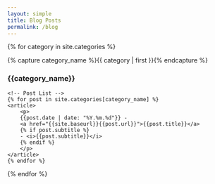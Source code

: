 ```yaml
---
layout: simple
title: Blog Posts
permalink: /blog
---
```


{% for category in site.categories %}
<!-- Category Div -->
<div class="div-border-acc1 text-main">
    <!-- Header -->
    {% capture category_name %}{{ category | first }}{% endcapture %}
    <h3 class="text-header3 color-acc1">{{category_name}}</h3>
    
    <!-- Post List -->
    {% for post in site.categories[category_name] %}
    <article>
        <p>
        {{post.date | date: "%Y.%m.%d"}} -
        <a href="{{site.baseurl}}{{post.url}}">{{post.title}}</a>
        {% if post.subtitle %}
        - <i>{{post.subtitle}}</i>
        {% endif %}
        </p>
    </article>
    {% endfor %}
</div>
{% endfor %}


